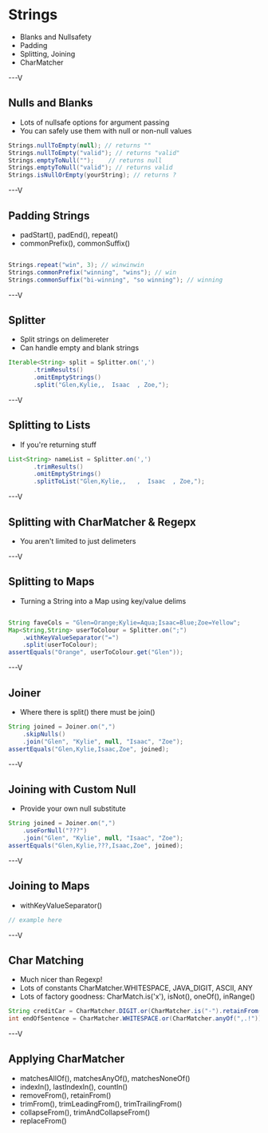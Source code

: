 # Strings

* Blanks and Nullsafety
* Padding
* Splitting, Joining
* CharMatcher

---V

## Nulls and Blanks

* Lots of nullsafe options for argument passing
* You can safely use them with null or non-null values

```java
Strings.nullToEmpty(null); // returns ""
Strings.nullToEmpty("valid"); // returns "valid"
Strings.emptyToNull("");    // returns null
Strings.emptyToNull("valid"); // returns valid
Strings.isNullOrEmpty(yourString); // returns ?

```

---V

## Padding Strings

* padStart(), padEnd(), repeat()
* commonPrefix(), commonSuffix()


```java

Strings.repeat("win", 3); // winwinwin
Strings.commonPrefix("winning", "wins"); // win
Strings.commonSuffix("bi-winning", "so winning"); // winning
```

---V

## Splitter

* Split strings on delimereter
* Can handle empty and blank strings

```java
Iterable<String> split = Splitter.on(',')
       .trimResults()
       .omitEmptyStrings()
       .split("Glen,Kylie,,  Isaac  , Zoe,");
```

---V

## Splitting to Lists

* If you're returning stuff

```java
List<String> nameList = Splitter.on(',')
       .trimResults()
       .omitEmptyStrings()
       .splitToList("Glen,Kylie,,   ,  Isaac  , Zoe,");
```


---V


## Splitting with CharMatcher & Regepx

* You aren't limited to just delimeters


---V

## Splitting to Maps

* Turning a String into a Map using key/value delims

```java

String faveCols = "Glen=Orange;Kylie=Aqua;Isaac=Blue;Zoe=Yellow";
Map<String,String> userToColour = Splitter.on(";")
	.withKeyValueSeparator("=")
	.split(userToColour);
assertEquals("Orange", userToColour.get("Glen"));
```

---V

## Joiner

* Where there is split() there must be join()

```java
String joined = Joiner.on(",")
	.skipNulls()
	.join("Glen", "Kylie", null, "Isaac", "Zoe");
assertEquals("Glen,Kylie,Isaac,Zoe", joined);
```

---V

## Joining with Custom Null

* Provide your own null substitute

```java
String joined = Joiner.on(",")
	.useForNull("???")
	.join("Glen", "Kylie", null, "Isaac", "Zoe");
assertEquals("Glen,Kylie,???,Isaac,Zoe", joined);
```

---V

## Joining to Maps

* withKeyValueSeparator()

```java
// example here
```


---V

## Char Matching

* Much nicer than Regexp!
* Lots of constants CharMatcher.WHITESPACE, JAVA_DIGIT, ASCII, ANY
* Lots of factory goodness: CharMatch.is('x'), isNot(), oneOf(), inRange()

```java
String creditCar = CharMatcher.DIGIT.or(CharMatcher.is("-").retainFrom(rawCardStr);
int endOfSentence = CharMatcher.WHITESPACE.or(CharMatcher.anyOf(",.!")).lastIndexOf(myString);
```

---V

## Applying CharMatcher

* matchesAllOf(), matchesAnyOf(), matchesNoneOf()
* indexIn(), lastIndexIn(), countIn()
* removeFrom(), retainFrom()
* trimFrom(), trimLeadingFrom(), trimTrailingFrom()
* collapseFrom(), trimAndCollapseFrom()
* replaceFrom()

